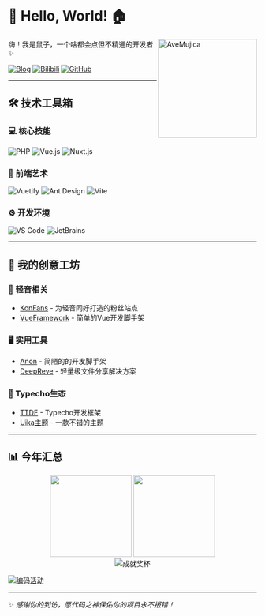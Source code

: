 # 🎸 Hello, World! 🏠

<img align="right" src="https://i0.wp.com/i0.hdslb.com/bfs/garb/0c30f2caed52ee393f14358dc42eaacbdddc5aec.png" width="200" alt="AveMujica">

嗨！我是鼠子，一个啥都会点但不精通的开发者 ✨

[![Blog](https://img.shields.io/badge/个人博客-鼠の窝-FF5722?style=for-the-badge&logo=blogger)](https://blog.miomoe.cn/)
[![Bilibili](https://img.shields.io/badge/B站-@Tomori%E3%82%9E-00A1D6?style=for-the-badge&logo=bilibili)](https://space.bilibili.com/435502585)
[![GitHub](https://img.shields.io/badge/GitHub-更多项目-181717?style=for-the-badge&logo=github)](https://github.com/ShuShuicu)

---

## 🛠️ 技术工具箱

### 💻 核心技能
![PHP](https://img.shields.io/badge/PHP-非专业开发-777BB4?logo=php&logoColor=white)
![Vue.js](https://img.shields.io/badge/Vue.js-现代前端-4FC08D?logo=vuedotjs&logoColor=white)
![Nuxt.js](https://img.shields.io/badge/Nuxt.js-服务端渲染-00DC82?logo=nuxt&logoColor=white)

### 🎨 前端艺术
![Vuetify](https://img.shields.io/badge/Vuetify-MD设计-1867C0?logo=vuetify&logoColor=white)
![Ant Design](https://img.shields.io/badge/Ant_Design-企业级UI-0170FE?logo=antdesign&logoColor=white)
![Vite](https://img.shields.io/badge/Vite-极速构建-646CFF?logo=vite&logoColor=white)

### ⚙️ 开发环境
![VS Code](https://img.shields.io/badge/VS_Code-主力编辑器-007ACC?logo=visualstudiocode&logoColor=white)
![JetBrains](https://img.shields.io/badge/JetBrains-专业工具-000000?logo=jetbrains&logoColor=white)

---

## 🚀 我的创意工坊

### 🎵 轻音相关
- [KonFans](https://github.com/ShuShuicu/KonFans) - 为轻音同好打造的粉丝站点
- [VueFramework](https://github.com/ShuShuicu/VueFramework) - 简单的Vue开发脚手架

### 🖥️ 实用工具
- [Anon](https://github.com/ShuShuicu/Anon) - 简陋的的开发脚手架
- [DeepReve](https://github.com/ShuShuicu/DeepReve) - 轻量级文件分享解决方案

### 🎨 Typecho生态
- [TTDF](https://github.com/ShuShuicu/TTDF) - Typecho开发框架
- [Uika主题](https://github.com/ShuShuicu/Typecho-Uika-Theme) - 一款不错的主题

---

## 📊 今年汇总

<div align="center">
  <img height="165" src="https://github-readme-stats.vercel.app/api?username=ShuShuicu&show_icons=true&theme=radical&locale=cn&hide_title=true&hide=issues" />
  <img height="165" src="https://github-readme-stats.vercel.app/api/top-langs/?username=ShuShuicu&layout=compact&theme=radical&langs_count=8&locale=cn" />
</div>

<div align="center">
  <img src="https://github-profile-trophy.vercel.app/?username=ShuShuicu&theme=radical&row=1&margin-w=15&column=7" alt="成就奖杯" />
</div>

[![编码活动](https://github-readme-activity-graph.vercel.app/graph?username=ShuShuicu&theme=github-compact&hide_border=true&area=true&custom_title=我的编码节奏)](https://github.com/ShuShuicu)

---

✨ *感谢你的到访，愿代码之神保佑你的项目永不报错！*
